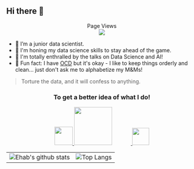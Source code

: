 ## Hi there 👋
<p align="center"> 
  Page Views<br>
  <img src="https://profile-counter.glitch.me/aehabv/count.svg" />
</p>

- 🎯 I’m a junior data scientist.
- 🎨 I'm honing my data science skills to stay ahead of the game.
- 🎤 I'm totally enthralled by the talks on Data Science and AI!
- 👾 Fun fact: I have [OCD](https://preview.redd.it/3swu88i1cyxz.jpg?auto=webp&s=4d2bcce9b81cf579bcf1fdfc8f4274c971d35733) but it's okay - I like to keep things orderly and clean... just don't ask me to alphabetize my M&Ms!


> Torture the data, and it will confess to anything. 

<div align="center">
<h3> To get a better idea of what I do! </h3>

<a href="https://www.linkedin.com/in/%C3%A6hab">
  <img width="48" src="https://www.freepnglogos.com/uploads/linkedin-blue-style-logo-png-0.png"/> 
</a>

<a href="https://www.kaggle.com/aehabv"> 
  <img width="100" src="https://www.kaggle.com/static/images/logos/kaggle-logo-transparent-300.png" style="margin-right:50px;"/>
</a>

<a href="https://www.reddit.com/user/AEhabV"> 
  <img width="45" src="https://www.iconpacks.net/icons/2/free-reddit-logo-icon-2436-thumb.png"/> 
</a>

</div>


| | |
| ------------------------------------------------------------------------ | ------------------------------------------------------------- |
| ![Ehab's github stats](https://github-readme-stats.vercel.app/api?username=aehabv&show_icons=true&theme=algolia&count_private=true) | ![Top Langs](https://github-readme-stats.vercel.app/api/top-langs/?username=aehabv&theme=algolia) |
